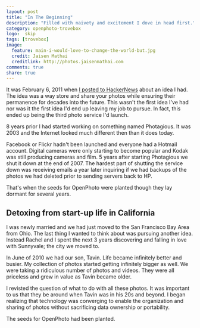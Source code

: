 ```yaml
---
layout: post
title: "In The Beginning"
description: "Filled with naivety and excitement I dove in head first."
category: openphoto-trovebox
logo:  skip
tags: [trovebox]
image:
  feature: main-i-would-love-to-change-the-world-but.jpg
  credit: Jaisen Mathai
  creditlink: http://photos.jaisenmathai.com
comments: true
share: true
---
```


It was February 6, 2011 when [I posted to HackerNews](https://news.ycombinator.com/item?id=2184603) <small><i class="icon-external-link"></i></small> about an idea I had. The idea was a way store and share your photos while ensuring their permanence for decades into the future. This wasn't the first idea I've had nor was it the first idea I'd end up leaving my job to pursue. In fact, this ended up being the third photo service I'd launch.

8 years prior I had started working on something named Photagious. It was 2003 and the Internet looked much different then than it does today.

Facebook or Flickr hadn't been launched and everyone had a Hotmail account. Digital cameras were only starting to become popular and Kodak was still producing cameras and film. 5 years after starting Photagious we shut it down at the end of 2007. The hardest part of shutting the service down was receiving emails a year later inquiring if we had backups of the photos we had deleted prior to sending servers back to HP.

That's when the seeds for OpenPhoto were planted though they lay dormant for several years.


## Detoxing from start-up life in California

I was newly married and we had just moved to the San Francisco Bay Area from Ohio. The last thing I wanted to think about was pursuing another idea. Instead Rachel and I spent the next 3 years discovering and falling in love with Sunnyvale; the city we moved to.

In June of 2010 we had our son, Tavin. Life became infinitely better and busier. My collection of photos started getting infinitely bigger as well. We were taking a ridiculous number of photos and videos. They were all priceless and grew in value as Tavin became older.

I revisted the question of what to do with all these photos. It was important to us that they be around when Tavin was in his 20s and beyond. I began realizing that technology was converging to enable the organization and sharing of photos without sacrificing data ownership or portability.

The seeds for OpenPhoto had been planted.
